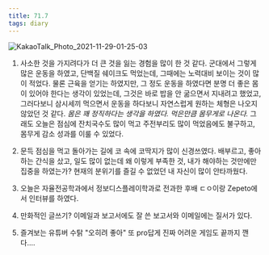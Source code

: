```yaml
---
title: 71.7
tags: diary
---
```

![KakaoTalk_Photo_2021-11-29-01-25-03](https://user-images.githubusercontent.com/50545088/143776853-9ce2e271-c139-42c1-851d-3a6703dde490.jpeg)


1. 사소한 것을 가지려다가 더 큰 것을 잃는 경험을 많이 한 것 같다. 군대에서 그렇게 많은 운동을 하였고, 단백질 쉐이크도 먹었는데, 그때에는 노력대비 보이는 것이 많이 적었다. 물론 근육을 얻기는 하였지만, 그 정도 운동을 하였다면 분명 더 좋은 몸이 있어야 한다는 생각이 있었는데, 그것은 바로 밥을 안 굶으면서 지내려고 했었고, 그러다보니 삼시세끼 먹으면서 운동을 하다보니 자연스럽게 원하는 체형은 나오지 않았던 것 같다. <em>몸은 꽤 정직하다는 생각을 하였다. 먹은만큼 몸무게로 나온다.</em> 그래도 오늘은 점심에 잔치국수도 많이 먹고 주전부리도 많이 먹었음에도 불구하고, 몸무게 감소 성과를 이룰 수 있었다.

2. 문득 점심을 먹고 돌아가는 길에 코 속에 코딱지가 많이 신경쓰였다. 배부르고, 좋아하는 간식을 샀고, 일도 많이 없는데 왜 이렇게 부족한 것, 내가 해야하는 것만에만 집중을 하였는가? 현재의 분위기를 즐길 수 없었던 내 자신이 많이 안타까웠다.

3. 오늘은 자율전공학과에서 정보디스플레이학과로 전과한 후배 ㄷㅇ이랑 Zepeto에서 인터뷰를 하였다.

4. 만화적인 글쓰기? 이메일과 보고서에도 잘 쓴 보고서와 이메일에는 질서가 있다.

5. 즐겨보는 유튜버 수탉 "오히려 좋아" 또 pro답게 진짜 어려운 게임도 끝까지 깬다....